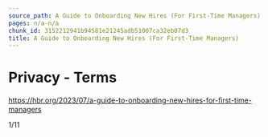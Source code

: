 ```yaml
---
source_path: A Guide to Onboarding New Hires (For First-Time Managers).md
pages: n/a-n/a
chunk_id: 3152212941b94581e21245adb51007ca32eb07d3
title: A Guide to Onboarding New Hires (For First-Time Managers)
---
```

# Privacy - Terms

https://hbr.org/2023/07/a-guide-to-onboarding-new-hires-for-ﬁrst-time-managers

1/11
